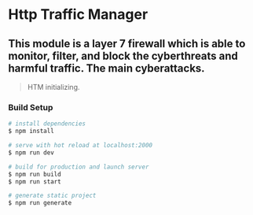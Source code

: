 # Http Traffic Manager

## This module is a layer 7 firewall which is able to monitor, filter, and block the cyberthreats and harmful traffic. The main cyberattacks.

> HTM initializing.

### Build Setup

``` bash
# install dependencies
$ npm install

# serve with hot reload at localhost:2000
$ npm run dev

# build for production and launch server
$ npm run build
$ npm run start

# generate static project
$ npm run generate
```
